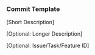 ### Commit Template

[Short Description]

[Optional: Longer Description]

[Optional: Issue/Task/Feature ID]
